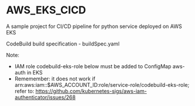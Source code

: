 # AWS_EKS_CICD

A sample project for CI/CD pipeline for python service deployed on AWS EKS

CodeBuild build specification - buildSpec.yaml

Note:   
- IAM role codebuild-eks-role below must be added to ConfigMap aws-auth in EKS 
 - Rememember: it does not work if arn:aws:iam::$AWS_ACCOUNT_ID:role/service-role/codebuild-eks-role; refer to: https://github.com/kubernetes-sigs/aws-iam-authenticator/issues/268 